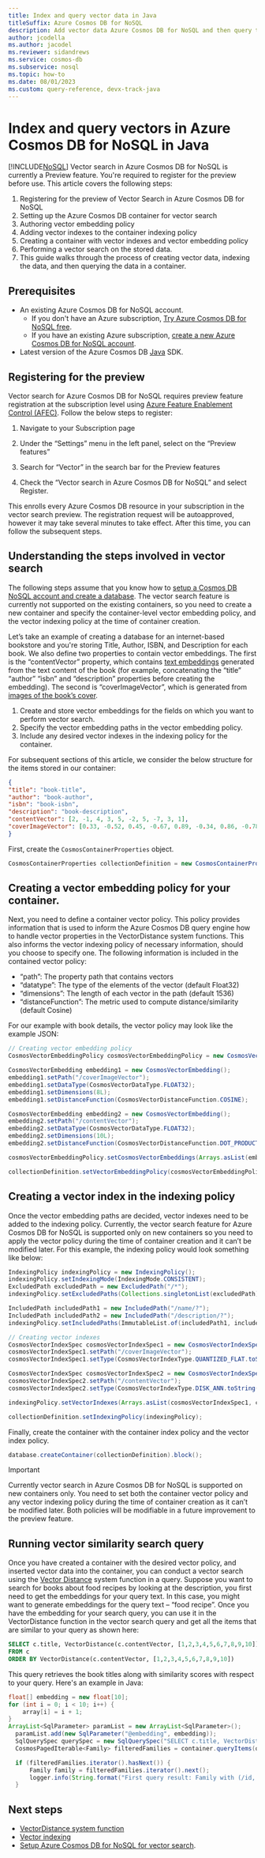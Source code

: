 ```yaml
---
title: Index and query vector data in Java
titleSuffix: Azure Cosmos DB for NoSQL
description: Add vector data Azure Cosmos DB for NoSQL and then query the data efficiently in your Java application.
author: jcodella
ms.author: jacodel
ms.reviewer: sidandrews
ms.service: cosmos-db
ms.subservice: nosql
ms.topic: how-to
ms.date: 08/01/2023
ms.custom: query-reference, devx-track-java
---
```


# Index and query vectors in Azure Cosmos DB for NoSQL in Java 

[!INCLUDE[NoSQL](../includes/appliesto-nosql.md)]
Vector search in Azure Cosmos DB for NoSQL is currently a Preview feature. You're required to register for the preview before use. This article covers the following steps: 

1. Registering for the preview of Vector Search in Azure Cosmos DB for NoSQL 
2. Setting up the Azure Cosmos DB container for vector search 
3. Authoring vector embedding policy 
4. Adding vector indexes to the container indexing policy 
5. Creating a container with vector indexes and vector embedding policy 
6. Performing a vector search on the stored data. 
7. This guide walks through the process of creating vector data, indexing the data, and then querying the data in a container.


## Prerequisites
- An existing Azure Cosmos DB for NoSQL account.
  - If you don't have an Azure subscription, [Try Azure Cosmos DB for NoSQL free](https://cosmos.azure.com/try/).
  - If you have an existing Azure subscription, [create a new Azure Cosmos DB for NoSQL account](how-to-create-account.md).
- Latest version of the Azure Cosmos DB [Java](sdk-java-v4.md) SDK.

## Registering for the preview
Vector search for Azure Cosmos DB for NoSQL requires preview feature registration at the subscription level using [Azure Feature Enablement Control (AFEC)](../../azure-resource-manager/management/preview-features.md). Follow the below steps to register: 

1. Navigate to your Subscription page 

2. Under the “Settings” menu in the left panel, select on the “Preview features” 

3. Search for “Vector” in the search bar for the Preview features 

4. Check the “Vector search in Azure Cosmos DB for NoSQL” and select Register. 

This enrolls every Azure Cosmos DB resource in your subscription in the vector search preview. The registration request will be autoapproved, however it may take several minutes to take effect. After this time, you can follow the subsequent steps. 

## Understanding the steps involved in vector search 

The following steps assume that you know how to [setup a Cosmos DB NoSQL account and create a database](quickstart-portal.md). The vector search feature is currently not supported on the existing containers, so you need to create a new container and specify the container-level vector embedding policy, and the vector indexing policy at the time of container creation. 

Let’s take an example of creating a database for an internet-based bookstore and you're storing Title, Author, ISBN, and Description for each book. We also define two properties to contain vector embeddings. The first is the “contentVector” property, which contains [text embeddings](../../ai-services/openai/concepts/models.md#embeddings ) generated from the text content of the book (for example, concatenating the “title” “author” “isbn” and “description” properties before creating the embedding). The second is “coverImageVector”, which is generated from [images of the book’s cover](../../ai-services/computer-vision/concept-image-retrieval.md). 

1. Create and store vector embeddings for the fields on which you want to perform vector search. 
2. Specify the vector embedding paths in the vector embedding policy. 
3. Include any desired vector indexes in the indexing policy for the container. 

For subsequent sections of this article, we consider the below structure for the items stored in our container: 

```json
{
"title": "book-title", 
"author": "book-author", 
"isbn": "book-isbn", 
"description": "book-description", 
"contentVector": [2, -1, 4, 3, 5, -2, 5, -7, 3, 1], 
"coverImageVector": [0.33, -0.52, 0.45, -0.67, 0.89, -0.34, 0.86, -0.78] 
} 
```

First, create the `CosmosContainerProperties` object.
```java
CosmosContainerProperties collectionDefinition = new CosmosContainerProperties(UUID.randomUUID().toString(), "Partition_Key_Def");
```

## Creating a vector embedding policy for your container.
Next, you need to define a container vector policy. This policy provides information that is used to inform the Azure Cosmos DB query engine how to handle vector properties in the VectorDistance system functions. This also informs the vector indexing policy of necessary information, should you choose to specify one.
The following information is included in the contained vector policy:

   * “path”: The property path that contains vectors  
   * “datatype”: The type of the elements of the vector (default Float32)  
   * “dimensions”: The length of each vector in the path (default 1536)  
   * “distanceFunction”: The metric used to compute distance/similarity (default Cosine)  

For our example with book details, the vector policy may look like the example JSON: 

```java
// Creating vector embedding policy
CosmosVectorEmbeddingPolicy cosmosVectorEmbeddingPolicy = new CosmosVectorEmbeddingPolicy();

CosmosVectorEmbedding embedding1 = new CosmosVectorEmbedding();
embedding1.setPath("/coverImageVector");
embedding1.setDataType(CosmosVectorDataType.FLOAT32);
embedding1.setDimensions(8L);
embedding1.setDistanceFunction(CosmosVectorDistanceFunction.COSINE);

CosmosVectorEmbedding embedding2 = new CosmosVectorEmbedding();
embedding2.setPath("/contentVector");
embedding2.setDataType(CosmosVectorDataType.FLOAT32);
embedding2.setDimensions(10L);
embedding2.setDistanceFunction(CosmosVectorDistanceFunction.DOT_PRODUCT);

cosmosVectorEmbeddingPolicy.setCosmosVectorEmbeddings(Arrays.asList(embedding1, embedding2, embedding3));

collectionDefinition.setVectorEmbeddingPolicy(cosmosVectorEmbeddingPolicy);
```


## Creating a vector index in the indexing policy 
Once the vector embedding paths are decided, vector indexes need to be added to the indexing policy. Currently, the vector search feature for Azure Cosmos DB for NoSQL is supported only on new containers so you need to apply the vector policy during the time of container creation and it can’t be modified later.  For this example, the indexing policy would look something like below: 

```java 
IndexingPolicy indexingPolicy = new IndexingPolicy();
indexingPolicy.setIndexingMode(IndexingMode.CONSISTENT);
ExcludedPath excludedPath = new ExcludedPath("/*");
indexingPolicy.setExcludedPaths(Collections.singletonList(excludedPath));

IncludedPath includedPath1 = new IncludedPath("/name/?");
IncludedPath includedPath2 = new IncludedPath("/description/?");
indexingPolicy.setIncludedPaths(ImmutableList.of(includedPath1, includedPath2));

// Creating vector indexes
CosmosVectorIndexSpec cosmosVectorIndexSpec1 = new CosmosVectorIndexSpec();
cosmosVectorIndexSpec1.setPath("/coverImageVector");
cosmosVectorIndexSpec1.setType(CosmosVectorIndexType.QUANTIZED_FLAT.toString());

CosmosVectorIndexSpec cosmosVectorIndexSpec2 = new CosmosVectorIndexSpec();
cosmosVectorIndexSpec2.setPath("/contentVector");
cosmosVectorIndexSpec2.setType(CosmosVectorIndexType.DISK_ANN.toString());

indexingPolicy.setVectorIndexes(Arrays.asList(cosmosVectorIndexSpec1, cosmosVectorIndexSpec2, cosmosVectorIndexSpec3));

collectionDefinition.setIndexingPolicy(indexingPolicy);
``` 

Finally, create the container with the container index policy and the vector index policy.

```java 
database.createContainer(collectionDefinition).block();
```


> [!IMPORTANT]
> Currently vector search in Azure Cosmos DB for NoSQL is supported on new containers only. You need to set both the container vector policy and any vector indexing policy during the time of container creation as it can’t be modified later. Both policies will be modifiable in a future improvement to the preview feature.

## Running vector similarity search query 

Once you have created a container with the desired vector policy, and inserted vector data into the container, you can conduct a vector search using the [Vector Distance](query/vectordistance.md) system function in a query.  Suppose you want to search for books about food recipes by looking at the description, you first need to get the embeddings for your query text. In this case, you might want to generate embeddings for the query text – “food recipe”. Once you have the embedding for your search query, you can use it in the VectorDistance function in the vector search query and get all the items that are similar to your query as shown here: 

```sql
SELECT c.title, VectorDistance(c.contentVector, [1,2,3,4,5,6,7,8,9,10]) AS SimilarityScore   
FROM c  
ORDER BY VectorDistance(c.contentVector, [1,2,3,4,5,6,7,8,9,10])   
```

This query retrieves the book titles along with similarity scores with respect to your query. Here's an example in Java:

```java
float[] embedding = new float[10];
for (int i = 0; i < 10; i++) {
    array[i] = i + 1;
}
ArrayList<SqlParameter> paramList = new ArrayList<SqlParameter>();
  paramList.add(new SqlParameter("@embedding", embedding));
  SqlQuerySpec querySpec = new SqlQuerySpec("SELECT c.title, VectorDistance(c.contentVector,@embedding) AS SimilarityScore  FROM c ORDER BY VectorDistance(c.contentVector,@embedding)", paramList);
  CosmosPagedIterable<Family> filteredFamilies = container.queryItems(querySpec, new CosmosQueryRequestOptions(), Family.class);

  if (filteredFamilies.iterator().hasNext()) {
      Family family = filteredFamilies.iterator().next();
      logger.info(String.format("First query result: Family with (/id, partition key) = (%s,%s)",family.getId(),family.getLastName()));
  }
```

## Next steps
- [VectorDistance system function](query/vectordistance.md)
- [Vector indexing](../index-policy.md)
- [Setup Azure Cosmos DB for NoSQL for vector search](../vector-search.md).
